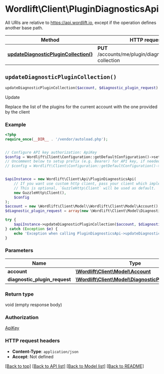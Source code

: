 # Wordlift\Client\PluginDiagnosticsApi

All URIs are relative to https://api.wordlift.io, except if the operation defines another base path.

| Method | HTTP request | Description |
| ------------- | ------------- | ------------- |
| [**updateDiagnosticPluginCollection()**](PluginDiagnosticsApi.md#updateDiagnosticPluginCollection) | **PUT** /accounts/me/plugin/diagnostics/plugins-collection | Update |


## `updateDiagnosticPluginCollection()`

```php
updateDiagnosticPluginCollection($account, $diagnostic_plugin_request)
```

Update

Replace the list of the plugins for the current account with the one provided by the client

### Example

```php
<?php
require_once(__DIR__ . '/vendor/autoload.php');


// Configure API key authorization: ApiKey
$config = Wordlift\Client\Configuration::getDefaultConfiguration()->setApiKey('Authorization', 'YOUR_API_KEY');
// Uncomment below to setup prefix (e.g. Bearer) for API key, if needed
// $config = Wordlift\Client\Configuration::getDefaultConfiguration()->setApiKeyPrefix('Authorization', 'Bearer');


$apiInstance = new Wordlift\Client\Api\PluginDiagnosticsApi(
    // If you want use custom http client, pass your client which implements `GuzzleHttp\ClientInterface`.
    // This is optional, `GuzzleHttp\Client` will be used as default.
    new GuzzleHttp\Client(),
    $config
);
$account = new \Wordlift\Client\Model\\Wordlift\Client\Model\Account(); // \Wordlift\Client\Model\Account
$diagnostic_plugin_request = array(new \Wordlift\Client\Model\DiagnosticPluginRequest()); // \Wordlift\Client\Model\DiagnosticPluginRequest[]

try {
    $apiInstance->updateDiagnosticPluginCollection($account, $diagnostic_plugin_request);
} catch (Exception $e) {
    echo 'Exception when calling PluginDiagnosticsApi->updateDiagnosticPluginCollection: ', $e->getMessage(), PHP_EOL;
}
```

### Parameters

| Name | Type | Description  | Notes |
| ------------- | ------------- | ------------- | ------------- |
| **account** | [**\Wordlift\Client\Model\Account**](../Model/.md)|  | |
| **diagnostic_plugin_request** | [**\Wordlift\Client\Model\DiagnosticPluginRequest[]**](../Model/DiagnosticPluginRequest.md)|  | |

### Return type

void (empty response body)

### Authorization

[ApiKey](../../README.md#ApiKey)

### HTTP request headers

- **Content-Type**: `application/json`
- **Accept**: Not defined

[[Back to top]](#) [[Back to API list]](../../README.md#endpoints)
[[Back to Model list]](../../README.md#models)
[[Back to README]](../../README.md)
